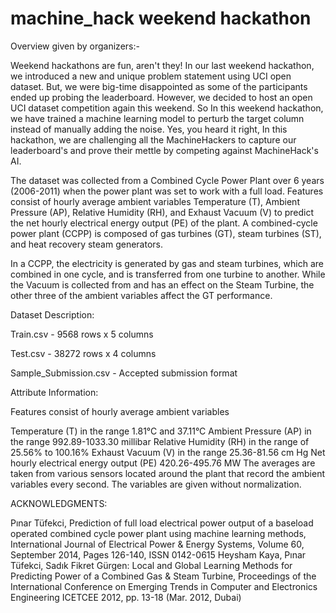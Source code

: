 # machine_hack weekend hackathon
Overview given by organizers:-

Weekend hackathons are fun, aren't they! In our last weekend hackathon, we introduced a new and unique problem statement using UCI open dataset. But, we were big-time disappointed as some of the participants ended up probing the leaderboard. However, we decided to host an open UCI dataset competition again this weekend. So In this weekend hackathon, we have trained a machine learning model to perturb the target column instead of manually adding the noise. Yes, you heard it right, In this hackathon, we are challenging all the MachineHackers to capture our leaderboard's and prove their mettle by competing against MachineHack's AI.

The dataset was collected from a Combined Cycle Power Plant over 6 years (2006-2011) when the power plant was set to work with a full load. Features consist of hourly average ambient variables Temperature (T), Ambient Pressure (AP), Relative Humidity (RH), and Exhaust Vacuum (V) to predict the net hourly electrical energy output (PE) of the plant.
A combined-cycle power plant (CCPP) is composed of gas turbines (GT), steam turbines (ST), and heat recovery steam generators.

In a CCPP, the electricity is generated by gas and steam turbines, which are combined in one cycle, and is transferred from one turbine to another. While the Vacuum is collected from and has an effect on the Steam Turbine, the other three of the ambient variables affect the GT performance.

Dataset Description:

Train.csv - 9568 rows x 5 columns

Test.csv - 38272 rows x 4 columns

Sample_Submission.csv - Accepted submission format

Attribute Information:

Features consist of hourly average ambient variables

Temperature (T) in the range 1.81°C and 37.11°C
 Ambient Pressure (AP) in the range 992.89-1033.30 millibar
 Relative Humidity (RH) in the range of 25.56% to 100.16%
Exhaust Vacuum (V) in the range 25.36-81.56 cm Hg
Net hourly electrical energy output (PE) 420.26-495.76 MW
The averages are taken from various sensors located around the plant that record the ambient variables every second. The variables are given without normalization.

 

ACKNOWLEDGMENTS:

Pınar Tüfekci, Prediction of full load electrical power output of a baseload operated combined cycle power plant using machine learning methods, International Journal of Electrical Power & Energy Systems, Volume 60, September 2014, Pages 126-140, ISSN 0142-0615
Heysham Kaya, Pınar Tüfekci, Sadık Fikret Gürgen: Local and Global Learning Methods for Predicting Power of a Combined Gas & Steam Turbine, Proceedings of the International Conference on Emerging Trends in Computer and Electronics Engineering ICETCEE 2012, pp. 13-18 (Mar. 2012, Dubai)
